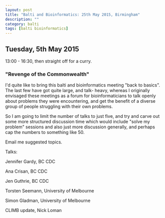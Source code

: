 ```yaml
---
layout: post
title: "Balti and Bioinformatics: 25th May 2015, Birmingham"
description: ""
category: balti
tags: [balti bioinformatics]
---
```


## Tuesday, 5th May 2015

13:00 - 16:30, then straight off for a curry.

### "Revenge of the Commonwealth"

I'd quite like to bring this balti and bioinformatics meeting
"back to basics". The last few have got quite large, and talk-
heavy, whereas I originally envisaged these meetings as a forum
for bioinformaticians to talk openly about problems they were
encountering, and get the benefit of a diverse group of people
struggling with their own problems.

So I am going to limit the number of talks to just five, and
try and carve out some more structured discussion time which
would include "solve my problem" sessions and also just more
discussion generally, and perhaps cap the numbers to something
like 50.

Email me suggested topics.

Talks:

Jennifer Gardy, BC CDC

Ana Crisan, BC CDC

Jen Guthrie, BC CDC

Torsten Seemann, University of Melbourne

Simon Gladman, University of Melbourne

CLIMB update, Nick Loman


